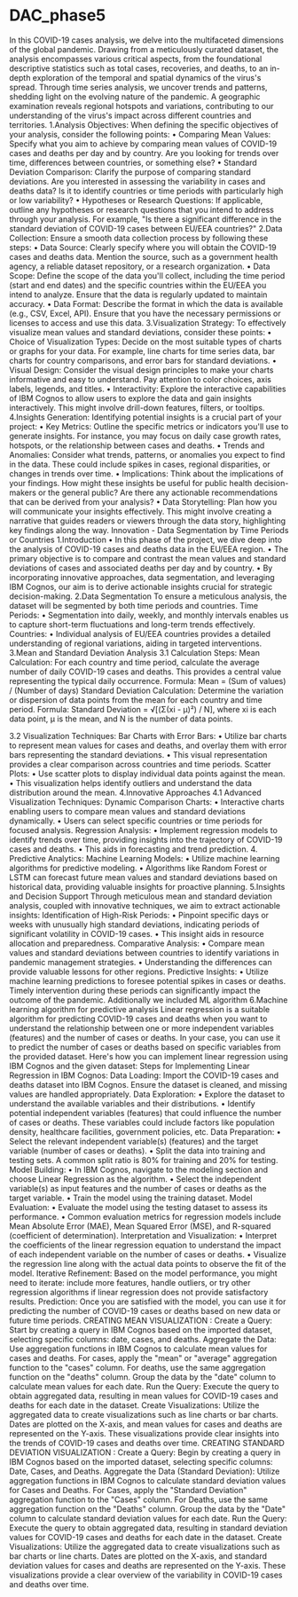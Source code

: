 # DAC_phase5
In this COVID-19 cases analysis, we delve into the multifaceted dimensions of the global pandemic. Drawing from a meticulously curated dataset, the analysis encompasses various critical aspects, from the foundational descriptive statistics such as total cases, recoveries, and deaths, to an in-depth exploration of the temporal and spatial dynamics of the virus's spread. Through time series analysis, we uncover trends and patterns, shedding light on the evolving nature of the pandemic. A geographic examination reveals regional hotspots and variations, contributing to our understanding of the virus's impact across different countries and territories.
1.Analysis Objectives: When defining the specific objectives of your analysis, consider the following points: • Comparing Mean Values: Specify what you aim to achieve by comparing mean values of COVID-19 cases and deaths per day and by country. Are you looking for trends over time, differences between countries, or something else? • Standard Deviation Comparison: Clarify the purpose of comparing standard deviations. Are you interested in assessing the variability in cases and deaths data? Is it to identify countries or time periods with particularly high or low variability? • Hypotheses or Research Questions: If applicable, outline any hypotheses or research questions that you intend to address through your analysis. For example, "Is there a significant difference in the standard deviation of COVID-19 cases between EU/EEA countries?"
2.Data Collection: Ensure a smooth data collection process by following these steps: • Data Source: Clearly specify where you will obtain the COVID-19 cases and deaths data. Mention the source, such as a government health agency, a reliable dataset repository, or a research organization. • Data Scope: Define the scope of the data you'll collect, including the time period (start and end dates) and the specific countries within the EU/EEA you intend to analyze. Ensure that the data is regularly updated to maintain accuracy. • Data Format: Describe the format in which the data is available (e.g., CSV, Excel, API). Ensure that you have the necessary permissions or licenses to access and use this data. 3.Visualization Strategy: To effectively visualize mean values and standard deviations, consider these points: • Choice of Visualization Types: Decide on the most suitable types of charts or graphs for your data. For example, line charts for time series data, bar charts for country comparisons, and error bars for standard deviations. • Visual Design: Consider the visual design principles to make your charts informative and easy to understand. Pay attention to color choices, axis labels, legends, and titles. • Interactivity: Explore the interactive capabilities of IBM Cognos to allow users to explore the data and gain insights interactively. This might involve drill-down features, filters, or tooltips. 4.Insights Generation: Identifying potential insights is a crucial part of your project: • Key Metrics: Outline the specific metrics or indicators you'll use to generate insights. For instance, you may focus on daily case growth rates, hotspots, or the relationship between cases and deaths. • Trends and Anomalies: Consider what trends, patterns, or anomalies you expect to find in the data. These could include spikes in cases, regional disparities, or changes in trends over time. • Implications: Think about the implications of your findings. How might these insights be useful for public health decision-makers or the general public? Are there any actionable recommendations that can be derived from your analysis? • Data Storytelling: Plan how you will communicate your insights effectively. This might involve creating a narrative that guides readers or viewers through the data story, highlighting key findings along the way.
Innovation - Data Segmentation by Time Periods or Countries
1.Introduction • In this phase of the project, we dive deep into the analysis of COVID-19 cases and deaths data in the EU/EEA region. • The primary objective is to compare and contrast the mean values and standard deviations of cases and associated deaths per day and by country. • By incorporating innovative approaches, data segmentation, and leveraging IBM Cognos, our aim is to derive actionable insights crucial for strategic decision-making.
2.Data Segmentation To ensure a meticulous analysis, the dataset will be segmented by both time periods and countries. Time Periods: • Segmentation into daily, weekly, and monthly intervals enables us to capture short-term fluctuations and long-term trends effectively. Countries: • Individual analysis of EU/EEA countries provides a detailed understanding of regional variations, aiding in targeted interventions.
3.Mean and Standard Deviation Analysis 3.1 Calculation Steps: Mean Calculation: For each country and time period, calculate the average number of daily COVID-19 cases and deaths. This provides a central value representing the typical daily occurrence. Formula: Mean = (Sum of values) / (Number of days)
Standard Deviation Calculation: Determine the variation or dispersion of data points from the mean for each country and time period. Formula: Standard Deviation = √[(Σ(xi - μ)²) / N], where xi is each data point, μ is the mean, and N is the number of data points.

3.2 Visualization Techniques:
   Bar Charts with Error Bars:
• Utilize bar charts to represent mean values for cases and deaths, and overlay them with error bars representing the standard deviations. • This visual representation provides a clear comparison across countries and time periods.
    Scatter Plots:
• Use scatter plots to display individual data points against the mean. • This visualization helps identify outliers and understand the data distribution around the mean.
4.Innovative Approaches 4.1 Advanced Visualization Techniques: Dynamic Comparison Charts: • Interactive charts enabling users to compare mean values and standard deviations dynamically. • Users can select specific countries or time periods for focused analysis.
  Regression Analysis:
• Implement regression models to identify trends over time, providing insights into the trajectory of COVID-19 cases and deaths. • This aids in forecasting and trend prediction.
4. Predictive Analytics:
  Machine Learning Models:
• Utilize machine learning algorithms for predictive modeling. • Algorithms like Random Forest or LSTM can forecast future mean values and standard deviations based on historical data, providing valuable insights for proactive planning.
5.Insights and Decision Support Through meticulous mean and standard deviation analysis, coupled with innovative techniques, we aim to extract actionable insights:
Identification of High-Risk Periods: • Pinpoint specific days or weeks with unusually high standard deviations, indicating periods of significant volatility in COVID-19 cases. • This insight aids in resource allocation and preparedness.
Comparative Analysis: • Compare mean values and standard deviations between countries to identify variations in pandemic management strategies. • Understanding the differences can provide valuable lessons for other regions.
Predictive Insights: • Utilize machine learning predictions to foresee potential spikes in cases or deaths. Timely intervention during these periods can significantly impact the outcome of the pandemic.
Additionally we included ML algorithm
6.Machine learning algorithm for predictive analysis Linear regression is a suitable algorithm for predicting COVID-19 cases and deaths when you want to understand the relationship between one or more independent variables (features) and the number of cases or deaths. In your case, you can use it to predict the number of cases or deaths based on specific variables from the provided dataset. Here's how you can implement linear regression using IBM Cognos and the given dataset: Steps for Implementing Linear Regression in IBM Cognos:
Data Loading: Import the COVID-19 cases and deaths dataset into IBM Cognos. Ensure the dataset is cleaned, and missing values are handled appropriately.
Data Exploration: • Explore the dataset to understand the available variables and their distributions. • Identify potential independent variables (features) that could influence the number of cases or deaths. These variables could include factors like population density, healthcare facilities, government policies, etc.
Data Preparation: • Select the relevant independent variable(s) (features) and the target variable (number of cases or deaths). • Split the data into training and testing sets. A common split ratio is 80% for training and 20% for testing.
Model Building: • In IBM Cognos, navigate to the modeling section and choose Linear Regression as the algorithm. • Select the independent variable(s) as input features and the number of cases or deaths as the target variable. • Train the model using the training dataset.
Model Evaluation: • Evaluate the model using the testing dataset to assess its performance. • Common evaluation metrics for regression models include Mean Absolute Error (MAE), Mean Squared Error (MSE), and R-squared (coefficient of determination).
Interpretation and Visualization: • Interpret the coefficients of the linear regression equation to understand the impact of each independent variable on the number of cases or deaths. • Visualize the regression line along with the actual data points to observe the fit of the model.
Iterative Refinement: Based on the model performance, you might need to iterate: include more features, handle outliers, or try other regression algorithms if linear regression does not provide satisfactory results.
Prediction: Once you are satisfied with the model, you can use it for predicting the number of COVID-19 cases or deaths based on new data or future time periods.
CREATING MEAN VISUALIZATION : Create a Query: Start by creating a query in IBM Cognos based on the imported dataset, selecting specific columns: date, cases, and deaths. Aggregate the Data: Use aggregation functions in IBM Cognos to calculate mean values for cases and deaths. For cases, apply the "mean" or "average" aggregation function to the "cases" column. For deaths, use the same aggregation function on the "deaths" column. Group the data by the "date" column to calculate mean values for each date. Run the Query: Execute the query to obtain aggregated data, resulting in mean values for COVID-19 cases and deaths for each date in the dataset. Create Visualizations: Utilize the aggregated data to create visualizations such as line charts or bar charts. Dates are plotted on the X-axis, and mean values for cases and deaths are represented on the Y-axis. These visualizations provide clear insights into the trends of COVID-19 cases and deaths over time.
CREATING STANDARD DEVIATION VISUALIZATION : Create a Query: Begin by creating a query in IBM Cognos based on the imported dataset, selecting specific columns: Date, Cases, and Deaths.
Aggregate the Data (Standard Deviation): Utilize aggregation functions in IBM Cognos to calculate standard deviation values for Cases and Deaths. For Cases, apply the "Standard Deviation" aggregation function to the "Cases" column. For Deaths, use the same aggregation function on the "Deaths" column. Group the data by the "Date" column to calculate standard deviation values for each date. Run the Query: Execute the query to obtain aggregated data, resulting in standard deviation values for COVID-19 cases and deaths for each date in the dataset. Create Visualizations: Utilize the aggregated data to create visualizations such as bar charts or line charts. Dates are plotted on the X-axis, and standard deviation values for cases and deaths are represented on the Y-axis. These visualizations provide a clear overview of the variability in COVID-19 cases and deaths over time.
  
